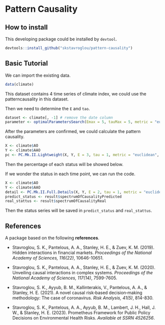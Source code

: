 # Pattern Causality

## How to install

This developing package could be installed by `devtool`.

```R
devtools::install_github("skstavroglou/pattern-causality")
```


## Basic Tutorial

We can import the existing data.

```R
data(climate)
```

This dataset contains 4 time series of climate index, we could use the patterncausality in this dataset. 

Then we need to determine the `E` and `tao`.

```R
dataset <- climate[, -1] # remove the date column
parameter <- optimalParametersSearch(Emax = 5, tauMax = 5, metric = "euclidean", dataset = dataset)
```

After the parameters are confirmed, we could calculate the pattern causality.

```R
X <- climate$AO
Y <- climate$AAO
pc <- PC.Mk.II.Lightweight(X, Y, E = 3, tau = 1, metric = "euclidean", h = 2, weighted = TRUE)
```

Then the percentage of each status will be showed below.

If we wonder the status in each time point, we can run the code.

```R
X <- climate$AO
Y <- climate$AAO
detail <- PC.Mk.II.Full.Details(X, Y, E = 2, tau = 1, metric = "euclidean", h = 3, weighted = TRUE)
predict_status <- result$spectrumOfCausalityPredicted
real_stattus <- result$spectrumOfCausalityReal
```

Then the status series will be saved in `predict_status` and `real_stattus`.

## References

A package based on the following **references**.

- Stavroglou, S. K., Pantelous, A. A., Stanley, H. E., & Zuev, K. M. (2019). Hidden interactions in financial markets. *Proceedings of the National Academy of Sciences, 116(22)*, 10646-10651.

- Stavroglou, S. K., Pantelous, A. A., Stanley, H. E., & Zuev, K. M. (2020). Unveiling causal interactions in complex systems. *Proceedings of the National Academy of Sciences, 117(14)*, 7599-7605.

- Stavroglou, S. K., Ayyub, B. M., Kallinterakis, V., Pantelous, A. A., & Stanley, H. E. (2021). A novel causal risk‐based decision‐making methodology: The case of coronavirus. *Risk Analysis, 41(5)*, 814-830.

- Stavroglou, S. K., Pantelous, A. A., Ayyub, B. M., Lambert, J. H., Hall, J. W., & Stanley, H. E. (2023). Prometheus Framework for Public Policy Decisions on Environmental Health Risks. *Available at SSRN 4526256*.
